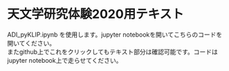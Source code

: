 # 天文学研究体験2020用テキスト  
ADI_pyKLIP.ipynb を使用します。jupyter notebookを開いてこちらのコードを開いてください。  
またgithub上でこれをクリックしてもテキスト部分は確認可能です。コードはjupyter notebook上で走らせてください。
